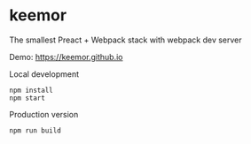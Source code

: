 # keemor
The smallest Preact + Webpack stack with webpack dev server

<p>Demo: <a href="https://keemor.github.io/"> https://keemor.github.io </a></p>

Local development
```
npm install
npm start
```

Production version
```
npm run build
```